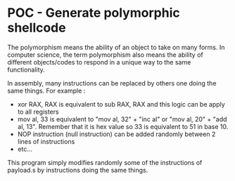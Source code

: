 # POC - Generate polymorphic shellcode

The polymorphism means the ability of an object to take on many forms. In computer science, the term polymorphism also means the ability of different objects/codes to respond in a unique way to the same functionality.

In assembly, many instructions can be replaced by others one doing the same things.
For example :
  - xor RAX, RAX is equivalent to sub RAX, RAX and this logic can be apply to all registers
  - mov al, 33 is equivalent to "mov al, 32" + "inc al" or "mov al, 20" + "add al, 13". Remember that it is hex value so 33 is equivalent to 51 in base 10.
  - NOP instruction (null instruction) can be added randomly between 2 lines of instructions
  - etc...

This program simply modifies randomly some of the instructions of payload.s by instructions doing the same things.
